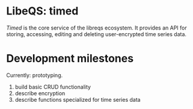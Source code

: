 # LibeQS: timed
*Timed* is the core service of the libreqs ecosystem.
It provides an API for storing, accessing, editing and deleting user-encrypted time series data.

# Development milestones
Currently: prototyping.

1. build basic CRUD functionality
2. describe encryption
3. describe functions specialized for time series data